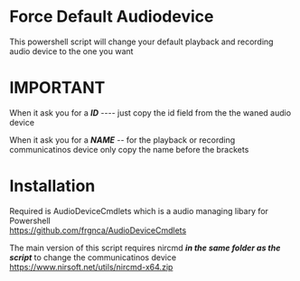 # Force Default Audiodevice
This powershell script will change your default playback and recording audio device to the one you want

# IMPORTANT
When it ask you for a ***ID*** ---- just copy the id field from the the waned audio device

When it ask you for a ***NAME*** -- for the playback or recording communicatinos device only copy the name before the brackets

# Installation
Required is AudioDeviceCmdlets which is a audio managing libary for Powershell  
https://github.com/frgnca/AudioDeviceCmdlets

The main version of this script requires nircmd ***in the same folder as the script*** to change the communicatinos device  
https://www.nirsoft.net/utils/nircmd-x64.zip

